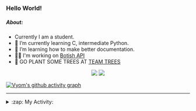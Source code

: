 ### Hello World!

##### About:
- Currently I am a student.
- 🌱 I’m currently learning C, intermediate Python.
- 🌱 I’m learning how to make better documentation.
- 👨‍💻 I'm working on [Botish API](https://github.com/Vyvy-vi/api)
- 🌱 GO PLANT SOME TREES AT [TEAM TREES](https://teamtrees.org/)

<p align="center">
  <a href="https://twitter.com/Vyvy_viM"><img target="_blank" src="https://img.shields.io/badge/twitter%20@Vyvy_viM-0D95E8?style=for-the-badge&logo=twitter&logoColor=white"/></a> 
  <a href="https://vyvy-vi.github.io/portfolio"><img target="_blank" src="https://img.shields.io/badge/-I_love_open_source-green?style=for-the-badge&logo=github&logoColor=black"/></a> 
</p>

[![Vyom's github activity graph](https://activity-graph.herokuapp.com/graph?username=Vyvy-vi)](https://github.com/ashutosh00710/github-readme-activity-graph)

---
<details>
  <summary>:zap: My Activity:</summary>
  
<!--START_SECTION:waka-->
![Code Time](http://img.shields.io/badge/Code%20Time-575%20hrs%2012%20mins-blue)

**I'm a Night 🦉** 

```text
🌞 Morning    44 commits     ██░░░░░░░░░░░░░░░░░░░░░░░   7.71% 
🌆 Daytime    139 commits    ██████░░░░░░░░░░░░░░░░░░░   24.34% 
🌃 Evening    190 commits    ████████░░░░░░░░░░░░░░░░░   33.27% 
🌙 Night      198 commits    ████████░░░░░░░░░░░░░░░░░   34.68%

```
📅 **I'm Most Productive on Sunday** 

```text
Monday       53 commits     ██░░░░░░░░░░░░░░░░░░░░░░░   9.28% 
Tuesday      98 commits     ████░░░░░░░░░░░░░░░░░░░░░   17.16% 
Wednesday    78 commits     ███░░░░░░░░░░░░░░░░░░░░░░   13.66% 
Thursday     80 commits     ███░░░░░░░░░░░░░░░░░░░░░░   14.01% 
Friday       60 commits     ██░░░░░░░░░░░░░░░░░░░░░░░   10.51% 
Saturday     70 commits     ███░░░░░░░░░░░░░░░░░░░░░░   12.26% 
Sunday       132 commits    █████░░░░░░░░░░░░░░░░░░░░   23.12%

```


📊 **This Week I Spent My Time On** 

```text
🔥 Editors: 
Unknown Editor           23 hrs 29 mins      ████████████████████░░░░░   81.05% 
Vim                      5 hrs 29 mins       ████░░░░░░░░░░░░░░░░░░░░░   18.95%

🐱‍💻 Projects: 
Unknown Project          24 hrs 42 mins      █████████████████████░░░░   85.25% 
discord-bot              2 hrs 38 mins       ██░░░░░░░░░░░░░░░░░░░░░░░   9.11% 
pollen-bot               1 hr 22 mins        █░░░░░░░░░░░░░░░░░░░░░░░░   4.77% 
save-blahaj              8 mins              ░░░░░░░░░░░░░░░░░░░░░░░░░   0.48% 
TEC-Discord-Automation   6 mins              ░░░░░░░░░░░░░░░░░░░░░░░░░   0.39%

```


 Last Updated on 14/01/2022
<!--END_SECTION:waka-->
</details>
